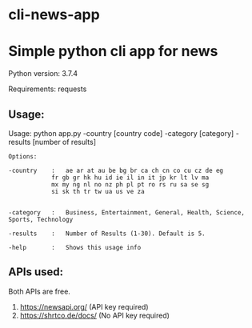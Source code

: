 # cli-news-app

# Simple python cli app for news

Python version: 3.7.4

Requirements: requests

## Usage:
 
 Usage: python app.py -country [country code] -category [category] -results [number of results]

	Options:

	-country	:	ae ar at au be bg br ca ch cn co cu cz de eg 
				fr gb gr hk hu id ie il in it jp kr lt lv ma 
				mx my ng nl no nz ph pl pt ro rs ru sa se sg 
				si sk th tr tw ua us ve za


	-category   :	Business, Entertainment, General, Health, Science, Sports, Technology

	-results    :	Number of Results (1-30). Default is 5.

	-help		:	Shows this usage info
  
## APIs used:
Both APIs are free.
1. https://newsapi.org/ (API key required)
2. https://shrtco.de/docs/ (No API key required)

